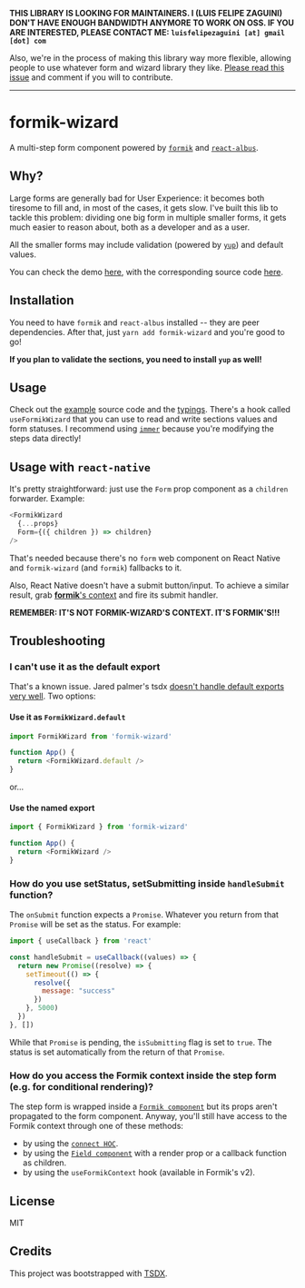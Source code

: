 **THIS LIBRARY IS LOOKING FOR MAINTAINERS. I (LUIS FELIPE ZAGUINI) DON'T HAVE ENOUGH BANDWIDTH ANYMORE TO WORK ON OSS. IF YOU ARE INTERESTED, PLEASE CONTACT ME: `luisfelipezaguini [at] gmail [dot] com`**

Also, we're in the process of making this library way more flexible, allowing people to use whatever form and wizard library they like. [Please read this issue](https://github.com/zaguiini/formik-wizard/issues/39) and comment if you will to contribute.

---

# formik-wizard

A multi-step form component powered by [`formik`](https://github.com/jaredpalmer/formik) and [`react-albus`](https://github.com/americanexpress/react-albus).

## Why?

Large forms are generally bad for User Experience: it becomes both tiresome to fill and, in most of the cases, it gets slow.
I've built this lib to tackle this problem: dividing one big form in multiple smaller forms, it gets much easier to reason about,
both as a developer and as a user.

All the smaller forms may include validation (powered by [`yup`](https://github.com/jquense/yup)) and default values.

You can check the demo [here](http://formik-wizard.surge.sh/), with the corresponding source code [here](./example).

## Installation

You need to have `formik` and `react-albus` installed -- they are peer dependencies.
After that, just `yarn add formik-wizard` and you're good to go!

**If you plan to validate the sections, you need to install `yup` as well!**

## Usage

Check out the [example](./example) source code and the [typings](./src/types.ts).
There's a hook called `useFormikWizard` that you can use to read and write sections values and form statuses.
I recommend using [`immer`](https://github.com/mweststrate/immer) because you're modifying the steps data directly!

## Usage with `react-native`

It's pretty straightforward: just use the `Form` prop component as a `children` forwarder. Example:

```js
<FormikWizard
  {...props}
  Form={({ children }) => children}
/>
```

That's needed because there's no `form` web component on React Native and `formik-wizard` (and `formik`) fallbacks to it.

Also, React Native doesn't have a submit button/input. To achieve a similar result, grab [**formik**'s context](3how-do-you-access-the-formik-context-inside-the-step-form-eg-for-conditional-rendering) and fire its submit handler.

**REMEMBER: IT'S NOT FORMIK-WIZARD'S CONTEXT. IT'S FORMIK'S!!!**

## Troubleshooting

### I can't use it as the default export

That's a known issue. Jared palmer's tsdx [doesn't handle default exports very well](https://github.com/palmerhq/tsdx/issues/165). Two options:

#### Use it as `FormikWizard.default`

```js
import FormikWizard from 'formik-wizard'

function App() {
  return <FormikWizard.default />
}
```

or...

#### Use the named export

```js
import { FormikWizard } from 'formik-wizard'

function App() {
  return <FormikWizard />
}
```

### How do you use setStatus, setSubmitting inside `handleSubmit` function?

The `onSubmit` function expects a `Promise`. Whatever you return from that `Promise` will be set as the status. For example:

```js
import { useCallback } from 'react'

const handleSubmit = useCallback((values) => {
  return new Promise((resolve) => {
    setTimeout(() => {
      resolve({
        message: "success"
      })
    }, 5000)
  })
}, [])
```

While that `Promise` is pending, the `isSubmitting` flag is set to `true`. The status is set automatically from the return of that `Promise`.

### How do you access the Formik context inside the step form (e.g. for conditional rendering)?

The step form is wrapped inside a [`Formik
component`](https://jaredpalmer.com/formik/docs/api/formik) but its props
aren't propagated to the form component. Anyway, you'll still have access to the
Formik context through one of these methods:

* by using the [`connect
  HOC`](https://jaredpalmer.com/formik/docs/api/connect).
* by using the [`Field
  component`](https://jaredpalmer.com/formik/docs/api/field) with a render prop
  or a callback function as children.
* by using the `useFormikContext` hook (available in Formik's v2).

## License

MIT

## Credits

This project was bootstrapped with [TSDX](https://github.com/jaredpalmer/tsdx).
